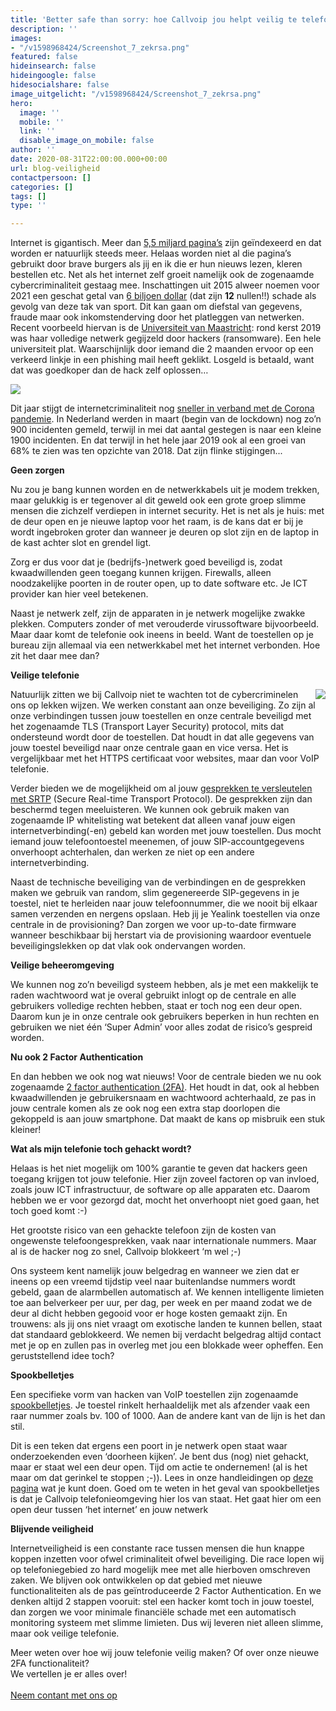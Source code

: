 ```yaml
---
title: 'Better safe than sorry: hoe Callvoip jou helpt veilig te telefoneren.'
description: ''
images:
- "/v1598968424/Screenshot_7_zekrsa.png"
featured: false
hideinsearch: false
hideingoogle: false
hidesocialshare: false
image_uitgelicht: "/v1598968424/Screenshot_7_zekrsa.png"
hero:
  image: ''
  mobile: ''
  link: ''
  disable_image_on_mobile: false
author: ''
date: 2020-08-31T22:00:00.000+00:00
url: blog-veiligheid
contactpersoon: []
categories: []
tags: []
type: ''

---
```

Internet is gigantisch. Meer dan [5,5 miljard pagina’s](https://www.worldwidewebsize.com/) zijn geïndexeerd en dat worden er natuurlijk steeds meer. Helaas worden niet al die pagina’s gebruikt door brave burgers als jij en ik die er hun nieuws lezen, kleren bestellen etc. Net als het internet zelf groeit namelijk ook de zogenaamde cybercriminaliteit gestaag mee. Inschattingen uit 2015 alweer noemen voor 2021 een geschat getal van [6 biljoen dollar](https://cybersecurityventures.com/cybercrime-damages-6-trillion-by-2021/) (dat zijn **12** nullen!!) schade als gevolg van deze tak van sport. Dit kan gaan om diefstal van gegevens, fraude maar ook inkomstenderving door het platleggen van netwerken. Recent voorbeeld hiervan is de [Universiteit van Maastricht](https://nos.nl/artikel/2321732-hackers-universiteit-maastricht-zaten-maanden-in-netwerk-200-000-euro-betaald.html): rond kerst 2019 was haar volledige netwerk gegijzeld door hackers (ransomware). Een hele universiteit plat. Waarschijnlijk door iemand die 2 maanden ervoor op een verkeerd linkje in een phishing mail heeft geklikt. Losgeld is betaald, want dat was goedkoper dan de hack zelf oplossen…

![](https://res.cloudinary.com/callvoip/image/upload/v1598971932/hacker_l7a2wa.png)

Dit jaar stijgt de internetcriminaliteit nog [sneller in verband met de Corona pandemie](https://www.vpngids.nl/veilig-internet/cybercrime/cybercrime-statistieken-nederland/). In Nederland werden in maart (begin van de lockdown) nog zo’n 900 incidenten gemeld, terwijl in mei dat aantal gestegen is naar een kleine 1900 incidenten. En dat terwijl in het hele jaar 2019 ook al een groei van 68% te zien was ten opzichte van 2018. Dat zijn flinke stijgingen...

**Geen zorgen**

Nu zou je bang kunnen worden en de netwerkkabels uit je modem trekken, maar gelukkig is er tegenover al dit geweld ook een grote groep slimme mensen die zichzelf verdiepen in internet security. Het is net als je huis: met de deur open en je nieuwe laptop voor het raam, is de kans dat er bij je wordt ingebroken groter dan wanneer je deuren op slot zijn en de laptop in de kast achter slot en grendel ligt.

Zorg er dus voor dat je (bedrijfs-)netwerk goed beveiligd is, zodat kwaadwillenden geen toegang kunnen krijgen. Firewalls, alleen noodzakelijke poorten in de router open, up to date software etc. Je ICT provider kan hier veel betekenen.

Naast je netwerk zelf, zijn de apparaten in je netwerk mogelijke zwakke plekken. Computers zonder of met verouderde virussoftware bijvoorbeeld. Maar daar komt de telefonie ook ineens in beeld. Want de toestellen op je bureau zijn allemaal via een netwerkkabel met het internet verbonden. Hoe zit het daar mee dan?

**Veilige telefonie**

<img src="https://res.cloudinary.com/callvoip/image/upload/v1571400615/Screenshot_7_zekrsa.png" style="float:right"> Natuurlijk zitten we bij Callvoip niet te wachten tot de cybercriminelen ons op lekken wijzen. We werken constant aan onze beveiliging. Zo zijn al onze verbindingen tussen jouw toestellen en onze centrale beveiligd met het zogenaamde TLS (Transport Layer Security) protocol, mits dat ondersteund wordt door de toestellen. Dat houdt in dat alle gegevens van jouw toestel beveiligd naar onze centrale gaan en vice versa. Het is vergelijkbaar met het HTTPS certificaat voor websites, maar dan voor VoIP telefonie.

Verder bieden we de mogelijkheid om al jouw [gesprekken te versleutelen met SRTP](https://www.callvoip.nl/telefonie/versleutelde-telefoongesprekken/) (Secure Real-time Transport Protocol). De gesprekken zijn dan beschermd tegen meeluisteren. We kunnen ook gebruik maken van zogenaamde IP whitelisting wat betekent dat alleen vanaf jouw eigen internetverbinding(-en) gebeld kan worden met jouw toestellen. Dus mocht iemand jouw telefoontoestel meenemen, of jouw SIP-accountgegevens onverhoopt achterhalen, dan werken ze niet op een andere internetverbinding.

Naast de technische beveiliging van de verbindingen en de gesprekken maken we gebruik van random, slim gegenereerde SIP-gegevens in je toestel, niet te herleiden naar jouw telefoonnummer, die we nooit bij elkaar samen verzenden en nergens opslaan. Heb jij je Yealink toestellen via onze centrale in de provisioning? Dan zorgen we voor up-to-date firmware wanneer beschikbaar bij herstart via de provisioning waardoor eventuele beveiligingslekken op dat vlak ook ondervangen worden.

**Veilige beheeromgeving**

We kunnen nog zo’n beveiligd systeem hebben, als je met een makkelijk te raden wachtwoord wat je overal gebruikt inlogt op de centrale en alle gebruikers volledige rechten hebben, staat er toch nog een deur open. Daarom kun je in onze centrale ook gebruikers beperken in hun rechten en gebruiken we niet één ‘Super Admin’ voor alles zodat de risico’s gespreid worden.

**Nu ook 2 Factor Authentication**

En dan hebben we ook nog wat nieuws! Voor de centrale bieden we nu ook zogenaamde [2 factor authentication (2FA)](https://www.callvoip.nl/telefonie/functionaliteiten/2fa/). Het houdt in dat, ook al hebben kwaadwillenden je gebruikersnaam en wachtwoord achterhaald, ze pas in jouw centrale komen als ze ook nog een extra stap doorlopen die gekoppeld is aan jouw smartphone. Dat maakt de kans op misbruik een stuk kleiner!

**Wat als mijn telefonie toch gehackt wordt?**

Helaas is het niet mogelijk om 100% garantie te geven dat hackers geen toegang krijgen tot jouw telefonie. Hier zijn zoveel factoren op van invloed, zoals jouw ICT infrastructuur, de software op alle apparaten etc. Daarom hebben we er voor gezorgd dat, mocht het onverhoopt niet goed gaan, het toch goed komt :-)

Het grootste risico van een gehackte telefoon zijn de kosten van ongewenste telefoongesprekken, vaak naar internationale nummers. Maar al is de hacker nog zo snel, Callvoip blokkeert ‘m wel ;-)

Ons systeem kent namelijk jouw belgedrag en wanneer we zien dat er ineens op een vreemd tijdstip veel naar buitenlandse nummers wordt gebeld, gaan de alarmbellen automatisch af. We kennen intelligente limieten toe aan belverkeer per uur, per dag, per week en per maand zodat we de deur al dicht hebben gegooid voor er hoge kosten gemaakt zijn. En trouwens: als jij ons niet vraagt om exotische landen te kunnen bellen, staat dat standaard geblokkeerd. We nemen bij verdacht belgedrag altijd contact met je op en zullen pas in overleg met jou een blokkade weer opheffen. Een geruststellend idee toch?

**Spookbelletjes**

Een specifieke vorm van hacken van VoIP toestellen zijn zogenaamde [spookbelletjes](https://www.callvoip.nl/wat-zijn-toch-die-spookbelletjes/). Je toestel rinkelt herhaaldelijk met als afzender vaak een raar nummer zoals bv. 100 of 1000. Aan de andere kant van de lijn is het dan stil.

Dit is een teken dat ergens een poort in je netwerk open staat waar onderzoekenden even ‘doorheen kijken’. Je bent dus (nog) niet gehackt, maar er staat wel een deur open. Tijd om actie te ondernemen! (al is het maar om dat gerinkel te stoppen ;-)). Lees in onze handleidingen op [deze pagina](https://www.callvoip.nl/wat-zijn-toch-die-spookbelletjes/) wat je kunt doen. Goed om te weten in het geval van spookbelletjes is dat je Callvoip telefonieomgeving hier los van staat. Het gaat hier om een open deur tussen ‘het internet’ en jouw netwerk

**Blijvende veiligheid**

Internetveiligheid is een constante race tussen mensen die hun knappe koppen inzetten voor ofwel criminaliteit ofwel beveiliging. Die race lopen wij op telefoniegebied zo hard mogelijk mee met alle hierboven omschreven zaken. We blijven ook ontwikkelen op dat gebied met nieuwe functionaliteiten als de pas geïntroduceerde 2 Factor Authentication. En we denken altijd 2 stappen vooruit: stel een hacker komt toch in jouw toestel, dan zorgen we voor minimale financiële schade met een automatisch monitoring systeem met slimme limieten. Dus wij leveren niet alleen slimme, maar ook veilige telefonie.

Meer weten over hoe wij jouw telefonie veilig maken? Of over onze nieuwe 2FA functionaliteit?<br>We vertellen je er alles over!<br><br><a href="/contact" class="button">Neem contant met ons op</a>
